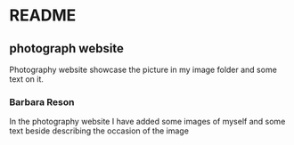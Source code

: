 # README
## photograph website

Photography website showcase the picture in my image folder and some text on it.

### **Barbara Reson**

In the photography website I have added  some images of myself and some text beside describing the occasion of the image